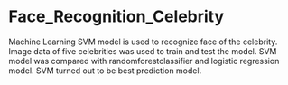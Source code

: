 # Face_Recognition_Celebrity
Machine Learning SVM model is used to recognize face of the celebrity. Image data of five celebrities was used to train and test the model. SVM model was compared with randomforestclassifier and logistic regression model. SVM turned out to be best prediction model. 
